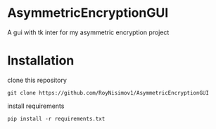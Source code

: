 # AsymmetricEncryptionGUI
A gui with tk inter for my asymmetric encryption project

# Installation

clone this repository

`
git clone https://github.com/RoyNisimov1/AsymmetricEncryptionGUI
`

install requirements

`
pip install -r requirements.txt
`


